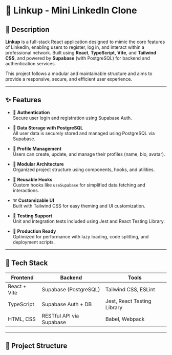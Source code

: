 # 🔗 Linkup - Mini LinkedIn Clone

## 📖 Description

**Linkup** is a full-stack React application designed to mimic the core features of LinkedIn, enabling users to register, log in, and interact within a professional network. Built using **React**, **TypeScript**, **Vite**, and **Tailwind CSS**, and powered by **Supabase** (with PostgreSQL) for backend and authentication services.

This project follows a modular and maintainable structure and aims to provide a responsive, secure, and efficient user experience.

---

## ✨ Features

- 🔐 **Authentication**  
  Secure user login and registration using Supabase Auth.

- 📁 **Data Storage with PostgreSQL**  
  All user data is securely stored and managed using PostgreSQL via Supabase.

- 🧾 **Profile Management**  
  Users can create, update, and manage their profiles (name, bio, avatar).

- 🧱 **Modular Architecture**  
  Organized project structure using components, hooks, and utilities.

- 🔎 **Reusable Hooks**  
  Custom hooks like `useSupabase` for simplified data fetching and interactions.

- ⚒️ **Customizable UI**  
  Built with Tailwind CSS for easy theming and UI customization.

- 🧪 **Testing Support**  
  Unit and integration tests included using Jest and React Testing Library.

- 🚀 **Production Ready**  
  Optimized for performance with lazy loading, code splitting, and deployment scripts.

---

## 🧰 Tech Stack

| **Frontend**         | **Backend**               | **Tools**                         |
|----------------------|---------------------------|-----------------------------------|
| React + Vite         | Supabase (PostgreSQL)     | Tailwind CSS, ESLint              |
| TypeScript           | Supabase Auth + DB        | Jest, React Testing Library       |
| HTML, CSS            | RESTful API via Supabase  | Babel, Webpack                    |

---

## 📁 Project Structure

